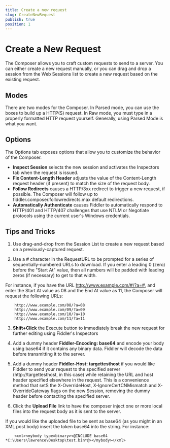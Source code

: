 ```yaml
---
title: Create a new request
slug: CreateNewRequest
publish: true
position: 1
---
```


Create a New Request
====================

The Composer allows you to craft custom requests to send to a server. You can either create a new request manually, or you can drag and drop a session from the Web Sessions list to create a new request based on the existing request.

Modes
-----

There are two modes for the Composer. In Parsed mode, you can use the boxes to build up a HTTP(S) request. In Raw mode, you must type in a properly formatted HTTP request yourself. Generally, using Parsed Mode is what you want.

Options
-------

The Options tab exposes options that allow you to customize the behavior of the Composer.

+ **Inspect Session** selects the new session and activates the Inspectors tab when the request is issued.
+ **Fix Content-Length Header** adjusts the value of the Content-Length request header (if present) to match the size of the request body.
+ **Follow Redirects** causes a HTTP/3xx redirect to trigger a new request, if possible. The Composer will follow up to fiddler.composer.followredirects.max default redirections.
+ **Automatically Authenticate** causes Fiddler to automatically respond to HTTP/401 and HTTP/407 challenges that use NTLM or Negotiate protocols using the current user's Windows credentials.

Tips and Tricks
---------------

1. Use drag-and-drop from the Session List to create a new request based on a previously-captured request.

2. Use a # character in the RequestURL to be prompted for a series of sequentially-numbered URLs to download. If you enter a leading 0 (zero) before the "Start At" value, then all numbers will be padded with leading zeros (if necessary) to get to that width.

For instance, if you have the URL http://www.example.com/#/?a=#, and enter the Start At value as 08 and the End At value as 11, the Composer will request the following URLs:

		http://www.example.com/08/?a=08
		http://www.example.com/09/?a=09
		http://www.example.com/10/?a=10
		http://www.example.com/11/?a=11

3. **Shift+Click** the Execute button to immediately break the new request for further editing using Fiddler's Inspectors

4. Add a dummy header **Fiddler-Encoding: base64** and encode your body using base64 if it contains any binary data. Fiddler will decode the data before transmitting it to the server.

5. Add a dummy header **Fiddler-Host: targettesthost** if you would like Fiddler to send your request to the specified server (http://targettesthost, in this case) while retaining the URL and host header specified elsewhere in the request. This is a convenience method that setS the X-OverrideHost, X-IgnoreCertCNMismatch and X-OverrideGateway flags on the new Session, removing the dummy header before contacting the specified server.

6. Click the **Upload File** link to have the composer inject one or more local files into the request body as it is sent to the server. 

If you would like the uploaded file to be sent as base64 (as you might in an XML post body) insert the token base64 into the string. For instance:

		<xml><mybody type=binary><@INCLUDE base64 *C:\Users\lawrence\Desktop\test.bin*@></mybody></xml>
 
